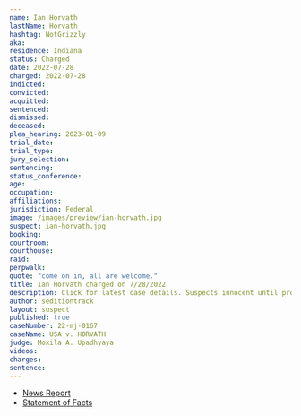 ```yaml
---
name: Ian Horvath
lastName: Horvath
hashtag: NotGrizzly
aka:
residence: Indiana
status: Charged
date: 2022-07-28
charged: 2022-07-28
indicted:
convicted:
acquitted:
sentenced:
dismissed:
deceased:
plea_hearing: 2023-01-09
trial_date:
trial_type:
jury_selection:
sentencing:
status_conference:
age:
occupation:
affiliations:
jurisdiction: Federal
image: /images/preview/ian-horvath.jpg
suspect: ian-horvath.jpg
booking:
courtroom:
courthouse:
raid:
perpwalk:
quote: "come on in, all are welcome."
title: Ian Horvath charged on 7/28/2022
description: Click for latest case details. Suspects innocent until proven guilty.
author: seditiontrack
layout: suspect
published: true
caseNumber: 22-mj-0167
caseName: USA v. HORVATH
judge: Moxila A. Upadhyaya
videos:
charges:
sentence:
---
```

- [News Report](https://www.wishtv.com/news/indiana-news/northern-indiana-man-arrested-for-entering-capitol-on-jan-6/)
- [Statement of Facts](https://storage.courtlistener.com/recap/gov.uscourts.dcd.245770/gov.uscourts.dcd.245770.1.1.pdf)
